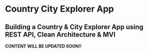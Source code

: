 # Country City Explorer App
## Building a Country & City Explorer App using REST API, Clean Architecture & MVI 

**CONTENT WILL BE UPDATED SOON!!**
